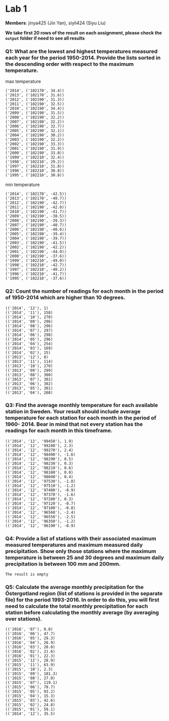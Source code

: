 # Lab 1

**Members**:  jinya425 (Jin Yan), siyli424 (Siyu Liu)

**We take first 20 rows of the result on each assignment, please check the `output` folder if need to see all results**

### Q1: What are the lowest and highest temperatures measured each year for the period 1950-2014. Provide the lists sorted in the descending order with respect to the maximum temperature.

max temperature

```
('2014', ('102170', 34.4))
('2013', ('102170', 31.6))
('2012', ('102190', 31.3))
('2011', ('102190', 32.5))
('2010', ('102190', 34.4))
('2009', ('102190', 31.5))
('2008', ('102190', 32.2))
('2007', ('102190', 32.2))
('2006', ('102190', 32.7))
('2005', ('102190', 32.1))
('2004', ('102190', 30.2))
('2003', ('102190', 32.2))
('2002', ('102190', 33.3))
('2001', ('102190', 31.9))
('2000', ('102190', 33.0))
('1999', ('102210', 32.4))
('1998', ('102210', 29.2))
('1997', ('102210', 31.8))
('1996', ('102210', 30.8))
('1995', ('102210', 30.8))
```

min temperature

```
('2014', ('102170', -42.5))
('2013', ('102170', -40.7))
('2012', ('102190', -42.7))
('2011', ('102190', -42.0))
('2010', ('102190', -41.7))
('2009', ('102190', -38.5))
('2008', ('102190', -39.3))
('2007', ('102190', -40.7))
('2006', ('102190', -40.6))
('2005', ('102190', -39.4))
('2004', ('102190', -39.7))
('2003', ('102190', -41.5))
('2002', ('102190', -42.2))
('2001', ('102190', -44.0))
('2000', ('102190', -37.6))
('1999', ('102210', -49.0))
('1998', ('102210', -42.7))
('1997', ('102210', -40.2))
('1996', ('102210', -41.7))
('1995', ('102210', -37.6))
```

### Q2: Count the number of readings for each month in the period of 1950-2014 which are higher than 10 degrees.

```
(('2014', '12'), 1)
(('2014', '11'), 158)
(('2014', '10'), 270)
(('2014', '09'), 296)
(('2014', '08'), 296)
(('2014', '07'), 297)
(('2014', '06'), 298)
(('2014', '05'), 296)
(('2014', '04'), 254)
(('2014', '03'), 169)
(('2014', '02'), 15)
(('2013', '12'), 8)
(('2013', '11'), 114)
(('2013', '10'), 270)
(('2013', '09'), 299)
(('2013', '08'), 300)
(('2013', '07'), 301)
(('2013', '06'), 302)
(('2013', '05'), 301)
(('2013', '04'), 208)
```

### Q3: Find the average monthly temperature for each available station in Sweden. Your result should include average temperature for each station for each month in the period of 1960- 2014. Bear in mind that not every station has the readings for each month in this timeframe.

```
(('2014', '12', '99450'), 1.9)
(('2014', '12', '99280'), 2.3)
(('2014', '12', '99270'), 2.4)
(('2014', '12', '98490'), -1.6)
(('2014', '12', '98290'), 0.5)
(('2014', '12', '98230'), 0.3)
(('2014', '12', '98210'), 0.6)
(('2014', '12', '98180'), 0.0)
(('2014', '12', '98040'), 0.4)
(('2014', '12', '97530'), -1.8)
(('2014', '12', '97510'), -1.2)
(('2014', '12', '97400'), -0.9)
(('2014', '12', '97370'), -1.6)
(('2014', '12', '97280'), 0.3)
(('2014', '12', '97120'), -0.7)
(('2014', '12', '97100'), -0.8)
(('2014', '12', '96560'), -2.4)
(('2014', '12', '96550'), -2.5)
(('2014', '12', '96350'), -1.2)
(('2014', '12', '96190'), -0.9)
```

### Q4: Provide a list of stations with their associated maximum measured temperatures and maximum measured daily precipitation. Show only those stations where the maximum temperature is between 25 and 30 degrees and maximum daily precipitation is between 100 mm and 200mm.

```
The result is empty
```

### Q5: Calculate the average monthly precipitation for the Östergotland region (list of stations is provided in the separate file) for the period 1993-2016. In order to do this, you will first need to calculate the total monthly precipitation for each station before calculating the monthly average (by averaging over stations).

```
(('2016', '07'), 0.0)
(('2016', '06'), 47.7)
(('2016', '05'), 29.3)
(('2016', '04'), 26.9)
(('2016', '03'), 20.0)
(('2016', '02'), 21.6)
(('2016', '01'), 22.3)
(('2015', '12'), 28.9)
(('2015', '11'), 63.9)
(('2015', '10'), 2.3)
(('2015', '09'), 101.3)
(('2015', '08'), 27.0)
(('2015', '07'), 119.1)
(('2015', '06'), 78.7)
(('2015', '05'), 93.2)
(('2015', '04'), 15.3)
(('2015', '03'), 42.6)
(('2015', '02'), 24.8)
(('2015', '01'), 59.1)
(('2014', '12'), 35.5)
```